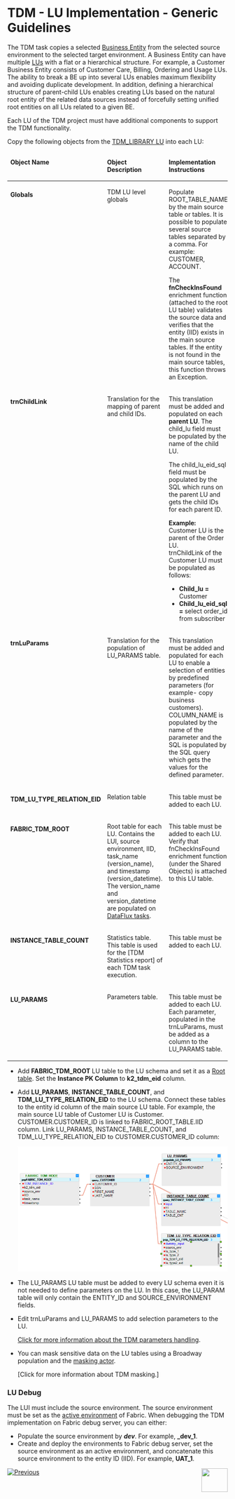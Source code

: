 # TDM - LU Implementation - Generic Guidelines

The TDM task copies a selected [Business Entity](/articles/TDM/tdm_overview/03_business_entity_overview.md) from the selected source environment to the selected target environment. A Business Entity can have multiple [LUs](/articles/TDM/tdm_overview/(/articles/03_logical_units/01_LU_overview.md)) with a flat or a hierarchical structure. For example, a Customer Business Entity consists of Customer Care, Billing, Ordering and Usage LUs. The ability to break a BE up into several LUs enables maximum flexibility and avoiding duplicate development. In addition, defining a hierarchical structure of parent-child LUs enables creating LUs based on the natural root entity of the related data sources instead of forcefully setting unified root entities on all LUs related to a given BE.

Each LU of the TDM project must have additional components to support the TDM functionality.

Copy the following objects from the [TDM_LIBRARY LU](/articles/TDM/tdm_implementation/04_fabric_tdm_library.md#tdm_library-lu) into each LU:

<table width="900pxl">
<thead>
<tr>
<td valign="top" width="200pxl">
<p><strong>Object Name</strong></p>
</td>
<td valign="top" width="250pxl">
<p><strong>Object Description</strong></p>
</td>
<td valign="top" width="450pxl">
<p><strong>Implementation Instructions</strong></p>
</td>
</tr>
</thead>
<tbody>
<tr>
<td valign="top" width="200pxl">
<p><h4>Globals</p>
</td>
<td valign="top" width="250pxl">
<p>TDM LU level globals</p>
</td>
<td valign="top" width="450pxl">
<p>Populate ROOT_TABLE_NAME by the main source table or tables. It is possible to populate several source tables separated by a comma. For example: CUSTOMER, ACCOUNT.</p>
  <p>The <strong>fnCheckInsFound</strong> enrichment function (attached to the root LU table) validates the source data and verifies that the entity (IID) exists in the main source tables. If the entity is not found in the main source tables, this function throws an Exception.</p>
</td>
</tr>
<tr>
<td valign="top" width="200pxl">
<p><h4>trnChildLink</p>
</td>
<td valign="top" width="250pxl">
<p>Translation for the mapping of parent and child IDs.</p>
</td>
<td valign="top" width="450pxl">
<p>This translation must be added and populated on each <strong>parent LU</strong>. The child_lu field must be populated by the name of the child LU.</p>
<p>The child_lu_eid_sql field must be populated by the SQL which runs on the parent LU and gets the child IDs for each parent ID.</p>
<p><strong>Example:</strong><u><br /></u>Customer LU is the parent of the Order LU. <br />trnChildLink of the Customer LU must be populated as follows:</p>
<ul>
<li><strong>Child_lu = </strong>Customer</li>
<li><strong>Child_lu_eid_sql = </strong>select order_id from subscriber</li>
</ul>
</td>
</tr>
<tr>
<td valign="top" width="200pxl">
<p><h4>trnLuParams</p>
</td>
<td valign="top" width="250pxl">
<p>Translation for the population of LU_PARAMS table.</p>
</td>
<td valign="top" width="450pxl">
<p>This translation must be added and populated for each LU to enable a selection of entities by predefined parameters (for example- copy business customers).<br />COLUMN_NAME is populated by the name of the parameter and the SQL is populated by the SQL query which gets the values for the defined parameter.</p>
</td>
</tr>
<tr>
<td valign="top" width="200pxl">
<p><h4>TDM_LU_TYPE_RELATION_EID</p>
</td>
<td valign="top" width="250pxl">
<p>Relation table</p>
</td>
<td valign="top" width="450pxl">
<p>This table must be added to each LU.</p>
</td>
</tr>
<tr>
<td valign="top" width="200pxl">
<p><h4>FABRIC_TDM_ROOT</p>
</td>
<td valign="top" width="250pxl">
<p>Root table for each LU. Contains the LUI, source environment, IID, task_name (version_name), and timestamp (version_datetime). The version_name and version_datetime are populated on <a href="/articles/TDM/tdm_overview/02_tdm_glossary.md#data-flux">DataFlux tasks</a>.</p>
</td>
<td valign="top" width="450pxl">
<p>This table must be added to each LU. Verify that fnCheckInsFound enrichment function (under the Shared Objects) is attached to this LU table.</p>
</td>
</tr>
<tr>
<td valign="top" width="200pxl">
<p><h4>INSTANCE_TABLE_COUNT</p>
</td>
<td valign="top" width="250pxl">
<p>Statistics table. This table is used for the [TDM Statistics report] of each TDM task execution.</p>
</td>
<td valign="top" width="450pxl">
<p>This table must be added to each LU.</p>
</td>
</tr>
<tr>
<td valign="top" width="200pxl">
<p><h4>LU_PARAMS</p>
</td>
<td valign="top" width="250pxl">
<p>Parameters table.</p>
</td>
<td valign="top" width="450pxl">
<p>This table must be added to each LU. Each parameter, populated in the trnLuParams, must be added as a column to the LU_PARAMS table.</p>
</td>
</tr>
</tbody>
</table>



- Add **FABRIC_TDM_ROOT** LU table to the LU schema and set it as a [Root table](/articles/03_logical_units/08_define_root_table_and_instance_ID_LU_schema.md). Set the **Instance PK Column** to **k2_tdm_eid** column.

- Add **LU_PARAMS**, **INSTANCE_TABLE_COUNT**, and **TDM_LU_TYPE_RELATION_EID** to the LU schema. Connect these tables to the entity id column of the main source LU table. For example, the main source LU table of Customer LU is Customer. CUSTOMER.CUSTOMER_ID is linked to FABRIC_ROOT_TABLE.IID column. Link LU_PARAMS, INSTANCE_TABLE_COUNT, and TDM_LU_TYPE_RELATION_EID to CUSTOMER.CUSTOMER_ID column:

  ![tdm lu example](images/tdm_lu_example1.png)

  

- The LU_PARAMS LU table must be added to every LU schema even it is not needed to define parameters on the LU. In this case, the LU_PARAM table will only contain the ENTITY_ID and SOURCE_ENVIRONMENT fields.

- Edit trnLuParams and LU_PARAMS to add selection parameters to the LU. 

  [Click for more information about the TDM parameters handling](07_tdm_implementation_parameters_handling.md).

- You can mask sensitive data on  the LU tables using a Broadway population and the [masking actor](/articles/19_Broadway/actors/07_masking_and_sequence_actors.md). 

  [Click for more information about TDM masking.]

### LU Debug

The LUI must include the source environment. The source environment must be set as the [active environment](/articles/25_environments/01_environments_overview.md) of Fabric. When debugging the TDM implementation on Fabric debug server, you can either:

- Populate the source environment by **_dev_**. For example, **_dev_1**.
- Create and deploy the environments to Fabric debug server, set the source environment as an active environment, and concatenate this source environment to the entity ID (IID). For example, **UAT_1**.  

[![Previous](/articles/images/Previous.png)](04_fabric_tdm_library.md)[<img align="right" width="60" height="54" src="/articles/images/Next.png">](06_tdm_implementation_support_hierarchy.md)
